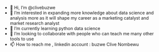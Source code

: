 - 👋 Hi, I’m @clivebuzwe
- 👀 I’m interested in expanding more knowledge about data science and analysis more as it will shape my career as a marketing catalyst and market research analyst 
- 🌱 I’m currently learning python data science 
- 💞️ I’m looking to collaborate with people who can teach me many other tools to use 
- 📫 How to reach me , linkedin account : buzwe Clive Nombewu 

<!---
clivebuzwe/clivebuzwe is a ✨ special ✨ repository because its `README.md` (this file) appears on your GitHub profile.
You can click the Preview link to take a look at your changes.
--->
